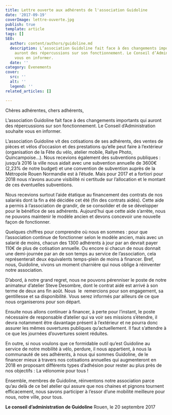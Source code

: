 ```yaml
---
title: Lettre ouverte aux adhérents de l'association Guidoline
date: '2017-09-19'
coverImage: lettre-ouverte.jpg
publish: true
template: article
tags: []
SEO:
  author: content/authors/guidoline.md
  description: L’association Guidoline fait face à des changements importants qui
    auront des répercussions sur son fonctionnement. Le Conseil d’Administration souhaite
    vous en informer.
  date: ''
category: Évenements
cover:
  src: ''
  alt: ''
  legend: ''
related_articles: []

---
```

Chères adhérentes, chers adhérents,

L’association Guidoline fait face à des changements importants qui auront des répercussions sur son fonctionnement. Le Conseil d’Administration souhaite vous en informer.

L’association Guidoline vit des cotisations de ses adhérents, des ventes de pièces et vélos d’occasion et des prestations qu’elle peut faire à l’extérieur (organisation de la Fête du vélo, atelier mobile, Rallye Photo, Quincampoise...). Nous recevions également des subventions publiques : jusqu’à 2016 la ville nous aidait avec une subvention annuelle de 3600€ (2,23% de notre budget) et une convention de subvention auprès de la Métropole Rouen Normandie est à l’étude. Mais pour 2017 et a fortiori pour 2018 nous n’avons aucune visibilité ni certitude sur l’allocation et le montant de ces éventuelles subventions.

Nous recevions surtout l’aide étatique au financement des contrats de nos salariés dont la fin a été décidée cet été (fin des contrats aidés). Cette aide a permis à l’association de grandir, de se consolider et de se développer pour le bénéfice de ses adhérents. Aujourd’hui que cette aide s’arrête, nous ne pouvons maintenir le modèle ancien et devons concevoir une nouvelle façon de fonctionner.

Quelques chiffres pour comprendre où nous en sommes : pour que l’association continue de fonctionner selon le modèle ancien, mais avec un salarié de moins, chacun des 1300 adhérents à jour par an devrait payer 110€ de plus de cotisation annuelle. Ou encore si chacun de nous donnait une demi-journée par an de son temps au service de l’association, cela représenterait deux équivalents temps-plein de moins à financer. Bref, nous, Guidoline, vivons un moment charnière qui nous oblige à réinventer notre association.

D’abord, à notre grand regret, nous ne pouvons pérenniser le poste de notre animateur d’atelier Steve Desombre, dont le contrat aidé est arrivé à son terme de deux ans fin août. Nous  le  remercions pour son engagement, sa gentillesse et sa disponibilité. Vous serez informés par ailleurs de ce que nous organiserons pour son départ.

Ensuite nous allons continuer à financer, à perte pour l’instant, le poste nécessaire de responsable d’atelier qui va voir ses missions s’étendre, il devra notamment être davantage présent à l’extérieur et ne pourra donc assurer les mêmes ouvertures publiques qu’actuellement. Il faut s’attendre à ce que les journées d’ouvertures soient réduites.

En outre, si nous voulons que ce formidable outil qu’est Guidoline au service de notre mobilité à vélo, perdure, il nous appartient, à nous la communauté de ses adhérents, à nous qui sommes Guidoline, de le financer mieux à travers nos cotisations annuelles qui augmenteront en 2018 en proposant différents types d’adhésion pour rester au plus près de nos objectifs : La vélonomie pour tous !

Ensemble, membres de Guidoline, réinventons notre association parce qu’au delà de ce bel atelier qui assure que nos chaines et pignons tournent efficacement, nous savons participer à l’essor d’une mobilité meilleure pour nous, notre ville, pour tous.

**Le conseil d’administration de Guidoline** Rouen, le 20 septembre 2017